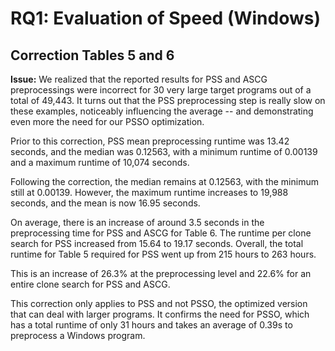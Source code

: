 # RQ1: Evaluation of Speed (Windows)
## Correction Tables 5 and 6

**Issue:**
We realized that the reported results  for PSS and ASCG preprocessings were incorrect for 30 very large target programs out of a total of 49,443. It turns out that the PSS preprocessing step is really slow on these examples, noticeably influencing the average -- and demonstrating even more the need for our PSSO optimization. 


Prior to this correction, PSS mean preprocessing runtime was 13.42 seconds, and the median was 0.12563, with a minimum runtime of 0.00139 and a maximum runtime of 10,074 seconds. 
 
Following the correction, the median remains at 0.12563, with the minimum still at 0.00139. However, the maximum runtime increases to 19,988 seconds, and the mean is now 16.95 seconds.

On average, there is an increase of around 3.5 seconds in the preprocessing time for PSS and ASCG for Table 6. The runtime per clone search for PSS increased from 15.64 to 19.17 seconds. Overall, the total runtime for Table 5 required for PSS went up from 215 hours to 263 hours.  

This is an increase of 26.3% at the preprocessing level and 22.6% for an entire clone search for PSS and ASCG. 

This correction only applies to PSS and not PSSO, the optimized version that can deal with larger programs. It confirms the need for PSSO, which has a total runtime of only 31 hours and takes an average of 0.39s to preprocess a Windows program.
